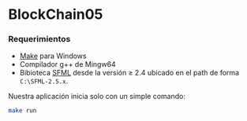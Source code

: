 # BlockChain05

### Requerimientos

- [Make](https://gnuwin32.sourceforge.net/packages/make.htm) para Windows
- Compilador g++ de Mingw64
- Bibioteca [SFML](https://www.sfml-dev.org/download/sfml/2.5.1/) desde la versión $\geq$ 2.4 ubicado en el path de forma `C:\SFML-2.5.x`.

Nuestra aplicación inicia solo con un simple comando: 

```bash
make run
```